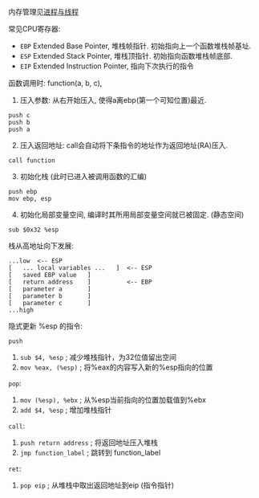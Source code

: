 内存管理见[进程与线程](../../Linux/理论/进程与线程.md)

常见CPU寄存器:
- `EBP` Extended Base Pointer, 堆栈帧指针. 初始指向上一个函数堆栈帧基址.
- `ESP` Extended Stack Pointer, 堆栈顶指针. 初始指向函数堆栈帧底部.
- `EIP` Extended Instruction Pointer, 指向下次执行的指令

函数调用时: function(a, b, c), 
1. 压入参数: 从右开始压入, 使得a离ebp(第一个可知位置)最近.
```
push c
push b
push a
```
2. 压入返回地址: call会自动将下条指令的地址作为返回地址(RA)压入.
```
call function
```
3. 初始化栈 (此时已进入被调用函数的汇编)
```
push ebp
mov ebp, esp
```
4. 初始化局部变量空间, 编译时其所用局部变量空间就已被固定. (静态空间)
```assembly
sub $0x32 %esp
```

栈从高地址向下发展:
```
...low  <-- ESP
[   ... local variables ...   ]  <-- ESP
[   saved EBP value   ]
[   return address    ]          <-- EBP
[   parameter a       ]
[   parameter b       ]
[   parameter c       ]
...high
```

隐式更新 %esp 的指令:

`push`   
1. `sub $4, %esp`      ; 减少堆栈指针，为32位值留出空间 
2. `mov %eax, (%esp)`  ; 将%eax的内容写入新的%esp指向的位置

`pop`:    
1. `mov (%esp), %ebx`  ; 从%esp当前指向的位置加载值到%ebx
2. `add $4, %esp`      ; 增加堆栈指针

`call`:
1. `push return address` ; 将返回地址压入堆栈
2. `jmp function_label`  ; 跳转到 function_label

`ret`:
1. `pop eip`     ; 从堆栈中取出返回地址到eip (指令指针)